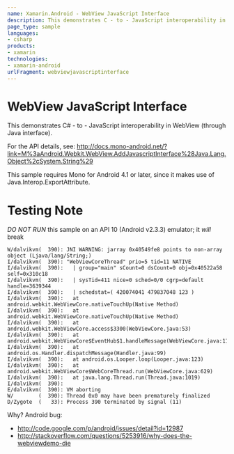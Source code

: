 ```yaml
---
name: Xamarin.Android - WebView JavaScript Interface
description: This demonstrates C - to - JavaScript interoperability in WebView (through Java interface). For the API details, see:...
page_type: sample
languages:
- csharp
products:
- xamarin
technologies:
- xamarin-android
urlFragment: webviewjavascriptinterface
---
```

# WebView JavaScript Interface

This demonstrates C# - to - JavaScript interoperability in WebView (through
Java interface).

For the API details, see:
http://docs.mono-android.net/?link=M%3aAndroid.Webkit.WebView.AddJavascriptInterface%28Java.Lang.Object%2cSystem.String%29

This sample requires Mono for Android 4.1 or later, since it makes use of
Java.Interop.ExportAttribute.


# Testing Note

_DO NOT RUN_ this sample on an API 10 (Android v2.3.3) emulator; it _will_ break

    W/dalvikvm(  390): JNI WARNING: jarray 0x40549fe8 points to non-array object (Ljava/lang/String;)
    I/dalvikvm(  390): "WebViewCoreThread" prio=5 tid=11 NATIVE
    I/dalvikvm(  390):   | group="main" sCount=0 dsCount=0 obj=0x40522a58 self=0x310c18
    I/dalvikvm(  390):   | sysTid=411 nice=0 sched=0/0 cgrp=default handle=3639344
    I/dalvikvm(  390):   | schedstat=( 420074041 479837048 123 )
    I/dalvikvm(  390):   at android.webkit.WebViewCore.nativeTouchUp(Native Method)
    I/dalvikvm(  390):   at android.webkit.WebViewCore.nativeTouchUp(Native Method)
    I/dalvikvm(  390):   at android.webkit.WebViewCore.access$3300(WebViewCore.java:53)
    I/dalvikvm(  390):   at android.webkit.WebViewCore$EventHub$1.handleMessage(WebViewCore.java:1158)
    I/dalvikvm(  390):   at android.os.Handler.dispatchMessage(Handler.java:99)
    I/dalvikvm(  390):   at android.os.Looper.loop(Looper.java:123)
    I/dalvikvm(  390):   at android.webkit.WebViewCore$WebCoreThread.run(WebViewCore.java:629)
    I/dalvikvm(  390):   at java.lang.Thread.run(Thread.java:1019)
    I/dalvikvm(  390): 
    E/dalvikvm(  390): VM aborting
    W/        (  390): Thread 0x0 may have been prematurely finalized
    D/Zygote  (   33): Process 390 terminated by signal (11)

Why? Android bug:

 * http://code.google.com/p/android/issues/detail?id=12987
 * http://stackoverflow.com/questions/5253916/why-does-the-webviewdemo-die
